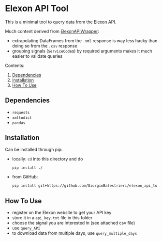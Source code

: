 # Elexon API Tool

This is a minimal tool to query data from the [Elexon API](https://www.elexon.co.uk/guidance-note/bmrs-api-data-push-user-guide/).

Much content derived from [ElexonAPIWrapper](https://github.com/AyrtonB/ElexonAPIWrapper):
* extrapolating DataFrames from the `.xml` response is way less hacky than doing so from the `.csv` response
* grouping signals (`ServiceCode`s) by required arguments makes it much easier to validate queries

Contents:
1. [Dependencies](#dependencies)
2. [Installation](#installation)
3. [How To Use](#how-to-use)

## Dependencies

* `requests`
* `xmltodict`
* `pandas`

## Installation

Can be installed through pip:

* locally: `cd` into this directory and do
  ```bash
  pip install ./
  ```
* from GitHub:
  ```bash
  pip install git+https://github.com/GiorgioBalestrieri/elexon_api_tool.git
  ```

## How To Use

* register on the Elexon website to get your API key
* store it in a `api_key.txt` file in this folder
* choose the signal you are interested in (see attached csv file)
* use `query_API`
* to download data from multiple days, use `query_multiple_days`